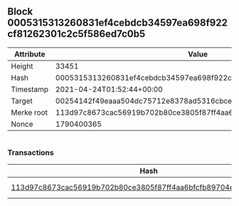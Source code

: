 ## Block 0005315313260831ef4cebdcb34597ea698f922cf81262301c2c5f586ed7c0b5

Attribute | Value
--- | ---
Height | 33451
Hash | 0005315313260831ef4cebdcb34597ea698f922cf81262301c2c5f586ed7c0b5
Timestamp | 2021-04-24T01:52:44+00:00
Target | 00254142f49eaaa504dc75712e8378ad5316cbcead634704b3734b6271167cc4
Merke root | 113d97c8673cac56919b702b80ce3805f87ff4aa6bfcfb89704eb46bb31aa2e3
Nonce | 1790400365

```

```

### Transactions

Hash | Amount
--- | ---
[113d97c8673cac56919b702b80ce3805f87ff4aa6bfcfb89704eb46bb31aa2e3](113d97c8673cac56919b702b80ce3805f87ff4aa6bfcfb89704eb46bb31aa2e3.md) | 10.00000000 SKEPTI 

